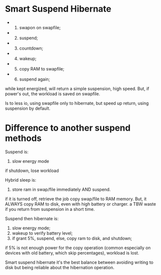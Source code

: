 # Smart Suspend Hibernate
* 1. swapon on swapfile;
* 2. suspend;
* 3. countdown;
* 4. wakeup;
* 5. copy RAM to swapfile;
* 6. suspend again;

while kept energized, will return a simple suspension, high speed. But, if power's out, the workload is saved on swapfile.

Is to less io, using swapfile only to hibernate, but speed up return, using suspension by default.

# Difference to another suspend methods

Suspend is:
1. slow energy mode

if shutdown, lose workload

Hybrid sleep is:
1. store ram in swap/file immediately AND suspend.

if it is turned off, retrieve the job copy swap/file to RAM memory.
But, it ALWAYS copy RAM to disk, even with high battery or charger.
a TBW waste if you return from suspension in a short time.

Suspend then hibernate is:
1. slow energy mode;
2. wakeup to verify battery level;
3. if grant 5%, suspend, else, copy ram to disk, and shutdown;

if 5% is not enough power for the copy operation (common especially on devices with old battery, which skip percentages), workload is lost.

Smart suspend hibernate it's the best balance between avoiding writing to disk but being reliable about the hibernation operation.
